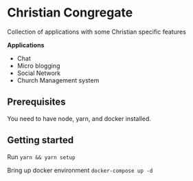# Christian Congregate

Collection of applications with some Christian specific features

 **Applications**
 - Chat
 - Micro blogging
 - Social Network
 - Church Management system

## Prerequisites
You need to have node, yarn, and docker installed.

## Getting started

Run `yarn && yarn setup`

Bring up docker environment `docker-compose up -d`

